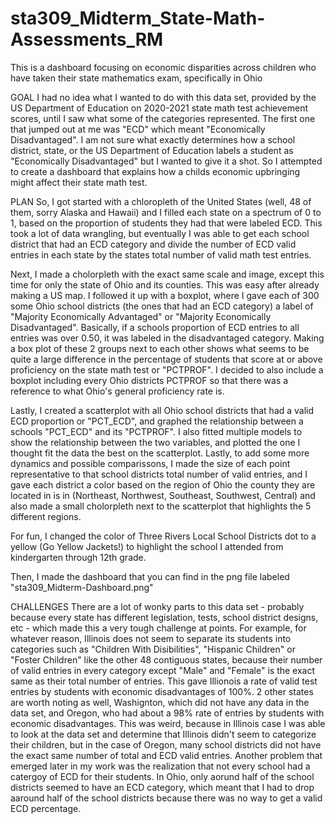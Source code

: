 # sta309_Midterm_State-Math-Assessments_RM
This is a dashboard focusing on economic disparities across children who have taken their state mathematics exam, specifically in Ohio

GOAL
I had no idea what I wanted to do with this data set, provided by the US Department of Education on 2020-2021 state math test achievement scores, until I saw what some of the categories represented. The first one that jumped out at me was "ECD" which meant "Economically Disadvantaged". I am not sure what exactly determines how a school district, state, or the US Department of Education labels a student as "Economically Disadvantaged" but I wanted to give it a shot. So I attempted to create a dashboard that explains how a childs economic upbringing might affect their state math test. 


PLAN
So, I got started with a chloropleth of the United States (well, 48 of them, sorry Alaska and Hawaii) and I filled each state on a spectrum of 0 to 1, based on the proportion of students they had that were labeled ECD. This took a lot of data wrangling, but eventually I was able to get each school district that had an ECD category and divide the number of ECD valid entries in each state by the states total number of valid math test entries. 

Next, I made a cholorpleth with the exact same scale and image, except this time for only the state of Ohio and its counties. This was easy after already making a US map. I followed it up with a boxplot, where I gave each of 300 some Ohio school districts (the ones that had an ECD category) a label of "Majority Economically Advantaged" or "Majority Economically Disadvantaged". Basically, if a schools proportion of ECD entries to all entries was over 0.50, it was labeled in the disadvantaged category. Making a box plot of these 2 groups next to each other shows what seems to be quite a large difference in the percentage of students that score at or above proficiency on the state math test or "PCTPROF". I decided to also include a boxplot including every Ohio districts PCTPROF so that there was a reference to what Ohio's general proficiency rate is. 

Lastly, I created a scatterplot with all Ohio school districts that had a valid ECD proportion or "PCT_ECD", and graphed the relationship between a schools "PCT_ECD" and its "PCTPROF". I also fitted multiple models to show the relationship between the two variables, and plotted the one I thought fit the data the best on the scatterplot. Lastly, to add some more dynamics and possible comparissons, I made the size of each point representative to that school districts total number of valid entries, and I gave each district a color based on the region of Ohio the county they are located in is in (Northeast, Northwest, Southeast, Southwest, Central) and also made a small cholorpleth next to the scatterplot that highlights the 5 different regions. 

For fun, I changed the color of Three Rivers Local School Districts dot to a yellow (Go Yellow Jackets!) to highlight the school I attended from kindergarten through 12th grade. 

Then, I made the dashboard that you can find in the png file labeled "sta309_Midterm-Dashboard.png"



CHALLENGES
There are a lot of wonky parts to this data set - probably because every state has different legislation, tests, school district designs, etc - which made this a very tough challenge at points. For example, for whatever reason, Illinois does not seem to separate its students into categories such as "Children With Disibilities", "Hispanic Children" or "Foster Children" like the other 48 contiguous states, because their number of valid entries in every category except "Male" and "Female" is the exact same as their total number of entries. This gave Illionois a rate of valid test entries by students with economic disadvantages of 100%. 2 other states are worth noting as well, Washignton, which did not have any data in the data set, and Oregon, who had about a 98% rate of entries by students with economic disadvantages. This was weird, because in Illinois case I was able to look at the data set and determine that Illinois didn't seem to categorize their children, but in the case of Oregon, many school districts did not have the exact same number of total and ECD valid entries. Another problem that emerged later in my work was the realization that not every school had a catergoy of ECD for their students. In Ohio, only aorund half of the school districts seemed to have an ECD category, which meant that I had to drop aaround half of the school districts because there was no way to get a valid ECD percentage. 
